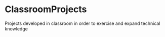 # ClassroomProjects

Projects developed in classroom in order to exercise and expand technical knowledge
